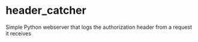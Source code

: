 # header_catcher
Simple Python webserver that logs the authorization header from a request it receives

